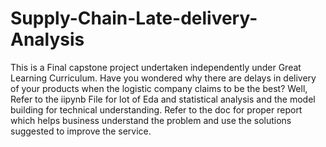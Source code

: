 # Supply-Chain-Late-delivery-Analysis

 This is a Final capstone project undertaken independently under Great Learning Curriculum.  Have you wondered why there are delays in delivery of your products when the logistic company claims to be the best? Well, Refer to the iipynb File for lot of Eda and statistical analysis and the model building for technical understanding. Refer to the doc for proper report which helps business understand the problem and use the solutions suggested to improve the service.
